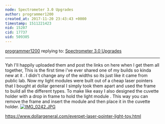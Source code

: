 ```yaml
---
node: Spectrometer 3.0 Upgrades
author: programmer1200
created_at: 2017-11-20 23:43:43 +0000
timestamp: 1511221423
nid: 15207
cid: 17737
uid: 509305
---
```




[programmer1200](../profile/programmer1200) replying to: [Spectrometer 3.0 Upgrades](../notes/programmer1200/11-20-2017/spectrometer-3-0-upgrades)

----
Yah I'll happily uploaded them and post the links on here when I get them all together, This is the first time i've ever shared one of my builds so kinda new at it . I didn't change any of the widths so its just like it came from public lab. Now my light modules were built out of a cheap laser pointers that I bought at dollar general I simply took them apart and used the frame to build all the different types. To make like easy I also designed the cuvette holder with a drop in frame to hold the light module . This way you can remove the frame and insert the module and then place it in the cuvette holder.
[![IMG_0242.JPG](https://publiclab.org/system/images/photos/000/022/502/large/IMG_0242.JPG)](https://publiclab.org/system/images/photos/000/022/502/original/IMG_0242.JPG)


https://www.dollargeneral.com/everpet-laser-pointer-light-toy.html